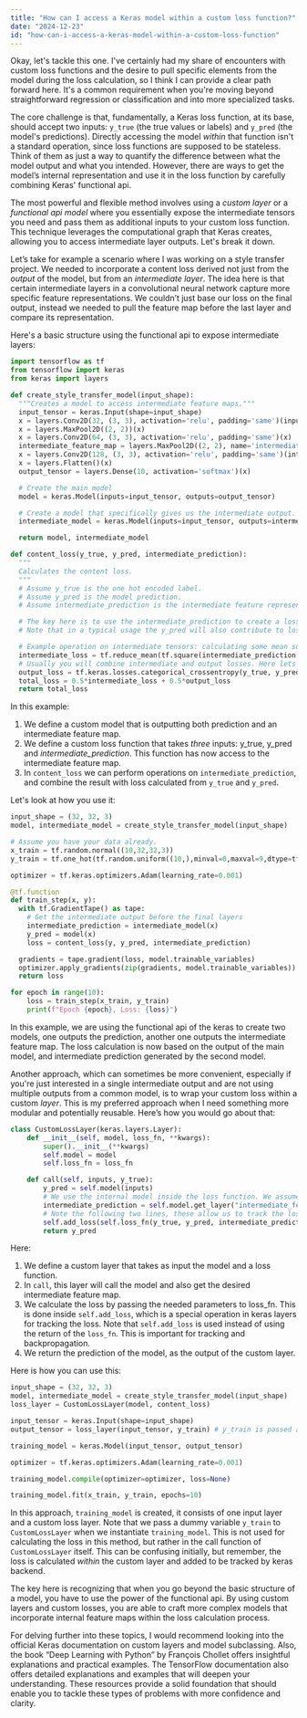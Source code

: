 ```yaml
---
title: "How can I access a Keras model within a custom loss function?"
date: "2024-12-23"
id: "how-can-i-access-a-keras-model-within-a-custom-loss-function"
---
```


Okay, let's tackle this one. I've certainly had my share of encounters with custom loss functions and the desire to pull specific elements from the model during the loss calculation, so I think I can provide a clear path forward here. It's a common requirement when you're moving beyond straightforward regression or classification and into more specialized tasks.

The core challenge is that, fundamentally, a Keras loss function, at its base, should accept two inputs: `y_true` (the true values or labels) and `y_pred` (the model's predictions). Directly accessing the model *within* that function isn't a standard operation, since loss functions are supposed to be stateless. Think of them as just a way to quantify the difference between what the model output and what you intended. However, there are ways to get the model’s internal representation and use it in the loss function by carefully combining Keras' functional api.

The most powerful and flexible method involves using a *custom layer* or a *functional api model* where you essentially expose the intermediate tensors you need and pass them as additional inputs to your custom loss function. This technique leverages the computational graph that Keras creates, allowing you to access intermediate layer outputs. Let's break it down.

Let’s take for example a scenario where I was working on a style transfer project. We needed to incorporate a content loss derived not just from the *output* of the model, but from an *intermediate layer*. The idea here is that certain intermediate layers in a convolutional neural network capture more specific feature representations. We couldn’t just base our loss on the final output, instead we needed to pull the feature map before the last layer and compare its representation.

Here's a basic structure using the functional api to expose intermediate layers:

```python
import tensorflow as tf
from tensorflow import keras
from keras import layers

def create_style_transfer_model(input_shape):
  """Creates a model to access intermediate feature maps."""
  input_tensor = keras.Input(shape=input_shape)
  x = layers.Conv2D(32, (3, 3), activation='relu', padding='same')(input_tensor)
  x = layers.MaxPool2D((2, 2))(x)
  x = layers.Conv2D(64, (3, 3), activation='relu', padding='same')(x)
  intermediate_feature_map = layers.MaxPool2D((2, 2), name='intermediate_feature_map')(x)
  x = layers.Conv2D(128, (3, 3), activation='relu', padding='same')(intermediate_feature_map)
  x = layers.Flatten()(x)
  output_tensor = layers.Dense(10, activation='softmax')(x)

  # Create the main model
  model = keras.Model(inputs=input_tensor, outputs=output_tensor)

  # Create a model that specifically gives us the intermediate output.
  intermediate_model = keras.Model(inputs=input_tensor, outputs=intermediate_feature_map)

  return model, intermediate_model

def content_loss(y_true, y_pred, intermediate_prediction):
  """
  Calculates the content loss.
  """
  # Assume y_true is the one hot encoded label.
  # Assume y_pred is the model prediction.
  # Assume intermediate_prediction is the intermediate feature representation.

  # The key here is to use the intermediate_prediction to create a loss based on internal model representations.
  # Note that in a typical usage the y_pred will also contribute to loss calculation.

  # Example operation on intermediate tensors: calculating some mean squared error on the intermediate representation
  intermediate_loss = tf.reduce_mean(tf.square(intermediate_prediction - intermediate_prediction[0]))
  # Usually you will combine intermediate and output losses. Here lets say this loss contributes half of the final loss.
  output_loss = tf.keras.losses.categorical_crossentropy(y_true, y_pred)
  total_loss = 0.5*intermediate_loss + 0.5*output_loss
  return total_loss
```

In this example:
1. We define a custom model that is outputting both prediction and an intermediate feature map.
2. We define a custom loss function that takes *three* inputs: y_true, y_pred and *intermediate_prediction*. This function has now access to the intermediate feature map.
3. In `content_loss` we can perform operations on `intermediate_prediction`, and combine the result with loss calculated from `y_true` and `y_pred`.

Let's look at how you use it:

```python
input_shape = (32, 32, 3)
model, intermediate_model = create_style_transfer_model(input_shape)

# Assume you have your data already.
x_train = tf.random.normal((10,32,32,3))
y_train = tf.one_hot(tf.random.uniform((10,),minval=0,maxval=9,dtype=tf.int32), depth=10)

optimizer = tf.keras.optimizers.Adam(learning_rate=0.001)

@tf.function
def train_step(x, y):
  with tf.GradientTape() as tape:
    # Get the intermediate output before the final layers
    intermediate_prediction = intermediate_model(x)
    y_pred = model(x)
    loss = content_loss(y, y_pred, intermediate_prediction)

  gradients = tape.gradient(loss, model.trainable_variables)
  optimizer.apply_gradients(zip(gradients, model.trainable_variables))
  return loss

for epoch in range(10):
    loss = train_step(x_train, y_train)
    print(f"Epoch {epoch}, Loss: {loss}")
```
In this example, we are using the functional api of the keras to create two models, one outputs the prediction, another one outputs the intermediate feature map. The loss calculation is now based on the output of the main model, and intermediate prediction generated by the second model.

Another approach, which can sometimes be more convenient, especially if you're just interested in a single intermediate output and are not using multiple outputs from a common model, is to wrap your custom loss within a custom *layer*. This is my preferred approach when I need something more modular and potentially reusable. Here’s how you would go about that:

```python
class CustomLossLayer(keras.layers.Layer):
    def __init__(self, model, loss_fn, **kwargs):
        super().__init__(**kwargs)
        self.model = model
        self.loss_fn = loss_fn

    def call(self, inputs, y_true):
        y_pred = self.model(inputs)
        # We use the internal model inside the loss function. We assume the loss_fn is defined as in the first example.
        intermediate_prediction = self.model.get_layer("intermediate_feature_map").output
        # Note the following two lines, these allow us to track the loss.
        self.add_loss(self.loss_fn(y_true, y_pred, intermediate_prediction), inputs=inputs)
        return y_pred
```
Here:
1. We define a custom layer that takes as input the model and a loss function.
2. In `call`, this layer will call the model and also get the desired intermediate feature map.
3. We calculate the loss by passing the needed parameters to loss_fn. This is done inside `self.add_loss`, which is a special operation in keras layers for tracking the loss. Note that `self.add_loss` is used instead of using the return of the `loss_fn`. This is important for tracking and backpropagation.
4. We return the prediction of the model, as the output of the custom layer.

Here is how you can use this:

```python
input_shape = (32, 32, 3)
model, intermediate_model = create_style_transfer_model(input_shape)
loss_layer = CustomLossLayer(model, content_loss)

input_tensor = keras.Input(shape=input_shape)
output_tensor = loss_layer(input_tensor, y_train) # y_train is passed as a dummy variable, used only in the call of loss_layer

training_model = keras.Model(input_tensor, output_tensor)

optimizer = tf.keras.optimizers.Adam(learning_rate=0.001)

training_model.compile(optimizer=optimizer, loss=None)

training_model.fit(x_train, y_train, epochs=10)
```
In this approach, `training_model` is created, it consists of one input layer and a custom loss layer. Note that we pass a dummy variable `y_train` to `CustomLossLayer` when we instantiate `training_model`. This is not used for calculating the loss in this method, but rather in the call function of `CustomLossLayer` itself. This can be confusing initially, but remember, the loss is calculated *within* the custom layer and added to be tracked by keras backend.

The key here is recognizing that when you go beyond the basic structure of a model, you have to use the power of the functional api. By using custom layers and custom losses, you are able to craft more complex models that incorporate internal feature maps within the loss calculation process.

For delving further into these topics, I would recommend looking into the official Keras documentation on custom layers and model subclassing. Also, the book “Deep Learning with Python” by François Chollet offers insightful explanations and practical examples. The TensorFlow documentation also offers detailed explanations and examples that will deepen your understanding. These resources provide a solid foundation that should enable you to tackle these types of problems with more confidence and clarity.
